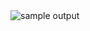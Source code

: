 <html><body><img src=""C:\Users\kaduk\OneDrive\Pictures\Screenshots\output.jpg.png"" alt="sample output">
</body></html>
